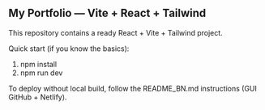 My Portfolio — Vite + React + Tailwind
-------------------------------------

This repository contains a ready React + Vite + Tailwind project.

Quick start (if you know the basics):
  1. npm install
  2. npm run dev

To deploy without local build, follow the README_BN.md instructions (GUI GitHub + Netlify).
